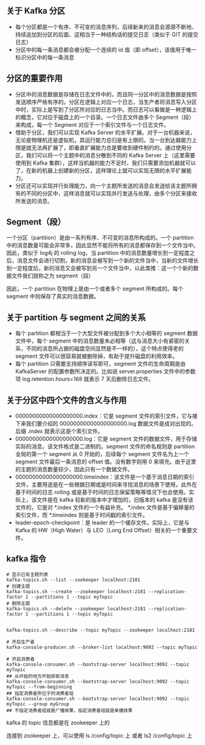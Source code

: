 ## 关于 Kafka 分区

- 每个分区都是一个有序、不可变的消息序列，后续新来的消息会源源不断地、持续追加到分区的后面、这相当于一种结构话的提交日志（类似于 GIT 的提交日志）
- 分区中的每一条消息都会被分配一个连续的 id 值（即 offset），该值用于唯一标识分区中的每一条消息



## 分区的重要作用

- 分区中的消息数据是存储在日志文件中的，而且同一分区中的消息数据是按照发送顺序严格有序的。分区在逻辑上对应一个日志，当生产者将消息写入分区中时，实际上是写到了分区所对应的日志当中。而日志可以看做是一种逻辑上的概念，它对应于磁盘上的一个目录。一个日志文件由多个 Segment（段）来构成，每一个 Segment 对应于一个索引文件与一个日志文件。
- 借助于分区，我们可以实现 Kafka Server 的水平扩展。对于一台机器来说，无论是物理机还是虚拟机，其运行能力总归是有上限的。当一台到达器能力上限是就无法再扩展了，即垂直扩展能力总是要收到硬件制约的。通过使用分区，我们可以将一个主题中的消息分散到不同的 Kafka Server 上（这里需要使用到 Kafka 集群），这样当机器的能力不足时，我们只需要添加机器就可以了，在新的机器上创建新的分区，这样理论上就可以实现无限的水平扩展能力。
- 分区还可以实现并行处理能力，向一个主题所发送的消息会发送给该主题所拥有的不同的分区中，这样消息就可以实现并行发送与处理，由多个分区来接收所发送的消息。



## Segment（段）

一个分区（partition）是由一系列有序、不可变的消息所构成的。一个 partition 中的消息数量可能会非常多，因此显然不能将所有的消息都保存到一个文件当中。因此，类似于 log4j 的 rolling log，当 partition 中的消息数量增长到一定程度之后，消息文件会进行切割，新的消息会被写到一个新的文件当中，当新的文件增长到一定程度后，新的消息又会被写到另一个文件当中，以此类推：这一个个新的数据文件我们就称之为 segment（段）

因此，一个 partition 在物理上是由一个或者多个 segment 所构成的。每个 segment 中则保存了真实的消息数据。



## 关于 partition 与 segment 之间的关系

- 每个 partition 都相当于一个大型文件被分配到多个大小相等的 segment 数据文件中，每个 segment 中的消息数量未必相等（这与消息大小有紧密的关系，不同的消息所占据的磁盘空间显然是不一样的），这个特点使得老的 segment 文件可以很容易就被删除掉，有助于提升磁盘的利用效率。
- 每个 partition 只需要支持顺序读写即可，segment 文件的生命周期是由 KafkaServer 的配置参数所决定的。比如说 server.properties 文件中的参数项 log.retention.hours=168 就表示 7 天后删除日志文件。



## 关于分区中四个文件的含义与作用

- 00000000000000000000.index：它是 segment 文件的索引文件，它与接下来我们要介绍的 00000000000000000000.log 数据文件是成对出现的。后缀 .index 就表示这是个索引文件。
- 00000000000000000000.log：它是 segment 文件的数据文件，用于存储实际的消息。该文件格式是二进制的。segment 文件的命名规则是 partition 全局的第一个 segment 从 0 开始的，后续每个 segment 文件名为上一个 segment 文件最后一条消息的 offset 值。没有数字则用 0 来填充。由于这里的主题的消息数量较少，因此只有一个数据文件。
- 00000000000000000000.timeindex：该文件是一个基于消息日期的索引文件，主要用途是在一些根据日期或是时间来寻找消息的场景下使用，此外在基于时间的日志 rolling 或是基于时间的日志保留策略等情况下也会使用。实际上，该文件是在 kafka 较新的版本中才增加的，旧版本的 kafka 是没有该文件的，它是对 *.index 文件的一个有益补充。 *.index 文件是基于偏移量的索引文件，而 *.timeindex 则是基于时间戳的索引文件。
- leader-epoch-checkpoint：是 leader 的一个缓存文件。实际上，它是与 Kafka 的 HW（High Water）与 LEO（Long End Offset）相关的一个重要文件。



## kafka 指令

```shell
# 显示已有主题列表
kafka-topics.sh --list --zookeeper localhost:2181
# 创建主题
kafka-topics.sh --create --zookeeper localhost:2181 --replication-factor 1 --partitions 1 --topic myTopic
# 删除主题
kafka-topics.sh --delete --zookeeper localhost:2181 --replication-factor 1 --partitions 1 --topic myTopic


kafka-topics.sh --describe --topic myTopic --zookeeper localhost:2181

# 开启生产者
kafka-console-producer.sh --broker-list localhost:9092 --topic myTopic

# 开启消费者
kafka-console-consumer.sh --bootstrap-server localhost:9092 --topic myTopic
## 从开始的地方开始获取消息
kafka-console-consumer.sh --bootstrap-server localhost:9092 --topic myTopic --from-beginning
## 指定消费者所位于的消费者组
kafka-console-consumer.sh --bootstrap-server localhost:9092 --topic myTopic --group myGroup 
## 不指定消费者组就是广播效果，指定消费者组就是单播效果
```

kafka 的 topic 信息都是在 zookeeper 上的

连接到 zookeeper 上，可以使用 ls  /config/topic 上 或者 ls2 /config/topic  上





























































